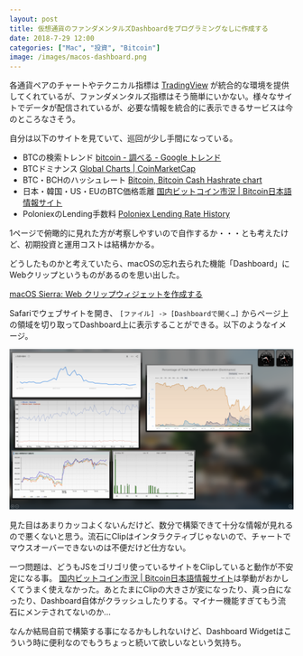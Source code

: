 ```yaml
---
layout: post
title: 仮想通貨のファンダメンタルズDashboardをプログラミングなしに作成する
date: 2018-7-29 12:00
categories: ["Mac", "投資", "Bitcoin"]
image: /images/macos-dashboard.png
---
```


各通貨ペアのチャートやテクニカル指標は [TradingView](https://tradingview.com/) が統合的な環境を提供してくれているが、ファンダメンタルズ指標はそう簡単にいかない。様々なサイトでデータが配信されているが、必要な情報を統合的に表示できるサービスは今のところなさそう。

自分は以下のサイトを見ていて、巡回が少し手間になっている。

- BTCの検索トレンド [bitcoin - 調べる - Google トレンド](https://trends.google.co.jp/trends/explore?q=bitcoin&geo=JP)
- BTCドミナンス [Global Charts | CoinMarketCap](https://coinmarketcap.com/charts/#dominance-percentage)
- BTC・BCHのハッシュレート [Bitcoin, Bitcoin Cash Hashrate chart](https://bitinfocharts.com/comparison/hashrate-btc-bch.html#1y)
- 日本・韓国・US・EUのBTC価格乖離 [国内ビットコイン市況 | Bitcoin日本語情報サイト](https://jpbitcoin.com/markets)
- PoloniexのLending手数料 [Poloniex Lending Rate History](http://www.polobot.net/ratehistory)

1ページで俯瞰的に見れた方が考察しやすいので自作するか・・・とも考えたけど、初期投資と運用コストは結構かかる。

どうしたものかと考えていたら、macOSの忘れ去られた機能「Dashboard」にWebクリップというものがあるのを思い出した。

[macOS Sierra: Web クリップウィジェットを作成する](https://support.apple.com/kb/PH25525?viewlocale=ja_JP&locale=ja_JP)

Safariでウェブサイトを開き、 `[ファイル] -> [Dashboardで開く…]` からページ上の領域を切り取ってDashboard上に表示することができる。以下のようなイメージ。

![Fundamentals Dashboard powered by macOS Dashboard](/images/macos-dashboard.png)

見た目はあまりカッコよくないんだけど、数分で構築できて十分な情報が見れるので悪くないと思う。流石にClipはインタラクティブじゃないので、チャートでマウスオーバーできないのは不便だけど仕方ない。

一つ問題は、どうもJSをゴリゴリ使っているサイトをClipしていると動作が不安定になる事。 [国内ビットコイン市況 | Bitcoin日本語情報サイト](https://jpbitcoin.com/markets)は挙動がおかしくてうまく使えなかった。あとたまにClipの大きさが変になったり、真っ白になったり、Dashboard自体がクラッシュしたりする。マイナー機能すぎてもう流石にメンテされてないのか…

なんか結局自前で構築する事になるかもしれないけど、Dashboard Widgetはこういう時に便利なのでもうちょっと続いて欲しいなという気持ち。
